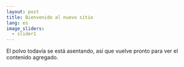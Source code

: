 ```yaml
---
layout: post
title: Bienvenido al nuevo sitio
lang: es
image_sliders:
  - slider1
---
```


El polvo todavía se está asentando, así que vuelve pronto para ver el contenido agregado.